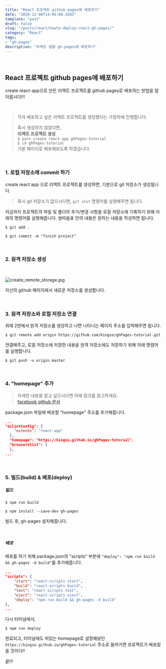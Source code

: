 ```yaml
---
title: "React 프로젝트 github pages에 배포하기"
date: "2019-12-06T14:00:00.169Z"
template: "post"
draft: false
slug: "/posts/react/howto-deploy-react-gh-pages/"
category: "React"
tags:
- "gh-pages"
description: "리액트 앱을 gh-pages에 배포하기"
---
```


<br>

## React 프로젝트 github pages에 배포하기

create react-app으로 만든 리액트 프로젝트를 github pages로 배포하는 방법을 알아봅시다!!!

<br>

> 각자 배포하고 싶은 리액트 프로젝트를 생성했다는 가정하에 진행합니다.
>
> 혹시 생성하지 않았다면,  
> **리액트 프로젝트 생성**  
> `$ yarn create react-app ghPages-tutorial`  
> `$ cd ghPages-tutorial`  
> 기본 페이지로 배포해보도록 하겠습니다.  

<br>

### 1. 로컬 저장소에 commit 하기

create react app 으로 리액트 프로젝트를 생성하면, 기본으로 git 저장소가 생성됩니다.

> 혹시 git 저장소가 없으시다면, `git init` 명령어를 실행해주면 됩니다.

지금까지 프로젝트의 파일 및 폴더의 추가/변경 사항을 로컬 저장소에 기록하기 위해 아래의 명령어를 실행해줍니다. 쌍따옴표 안의 내용은 원하는 내용을 작성하면 됩니다.

`$ git add .`

`$ git commit -m "finish project"`

<br>

### 2. 원격 저장소 생성

<br>

![create_remote_storage.jpg](/media/create_remote_storage.jpg)   

자신의 github 페이지에서 새로운 저장소를 생성합니다.

<br>

### 3. 원격 저장소와 로컬 저장소 연결

위에 2번에서 원격 저장소를 생성하고 나면 나타나는 페이지 주소를 입력해주면 됩니다.

`$ git remote add origin https://github.com/kingso/ghPages-tutorial.git`

연결해주고, 로컬 저장소에 저장한 내용을 원격 저장소에도 저장하기 위해 아래 명령어를 실행합니다.

`$ git push -u origin master`

<br>

### 4. "homepage" 추가

> 자세한 내용을 알고 싶으시다면 아래 링크를 참고하세요.   
> [facebook github 문서](https://github.com/facebook/create-react-app/blob/master/docusaurus/docs/deployment.md#building-for-relative-paths)

package.json 파일에 베포할 "homepage" 주소를 추가해줍니다.

``` json
...
"eslintConfig": {
    "extends": "react-app"
  },
  "homepage": "https://kingso.github.io/ghPages-tutorial",
  "browserslist": {
  },
...
```

<br>

### 5. 빌드(build) & 배포(deploy)

##### 빌드

`$ npm run build`

`$ npm install --save-dev gh-pages`

빌드 후, gh-pages 설치해줍니다.

<br>

##### 배포

배포를 하기 위해 package.json의 "scripts" 부분에 `"deploy": "npm run build && gh-pages -d build"`를 추가해줍니다.

``` json
...
"scripts": {
    "start": "react-scripts start",
    "build": "react-scripts build",
    "test": "react-scripts test",
    "eject": "react-scripts eject",
    "deploy": "npm run build && gh-pages -d build"
},
...
```

다시 터미널에서,

`$ npm run deploy`  

완료되고, 터미널에도 떠있는 homepage로 설정해놨던 `https://kingso.github.io/ghPages-tutorial` 주소로 들어가면 프로젝트가 배포됬을 것이다!!

끝!!!

<br>
<br>
